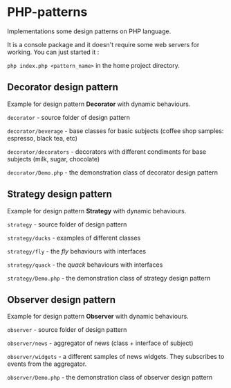 # PHP-patterns

Implementations some design patterns on PHP language.

It is a console package and it doesn't require some web servers for working. You can just started it :

`php index.php <pattern_name>` in the home project directory.

## Decorator design pattern

Example for design pattern **Decorator** with dynamic behaviours.

`decorator` - source folder of design pattern

`decorator/beverage` - base classes for basic subjects (coffee shop samples: espresso, black tea, etc)

`decorator/decorators` - decorators with different condiments for base subjects (milk, sugar, chocolate)

`decorator/Demo.php` - the demonstration class of decorator design pattern

## Strategy design pattern

Example for design pattern **Strategy** with dynamic behaviours.

`strategy` - source folder of design pattern

`strategy/ducks` - examples of different classes

`strategy/fly` - the *fly* behaviours with interfaces

`strategy/quack` - the *quack* behaviours with interfaces

`strategy/Demo.php` - the demonstration class of strategy design pattern

## Observer design pattern

Example for design pattern **Observer** with dynamic behaviours.

`observer` - source folder of design pattern

`observer/news` - aggregator of news (class + interface of subject)

`observer/widgets` - a different samples of news widgets. They subscribes to events from the aggregator.

`observer/Demo.php` - the demonstration class of observer design pattern